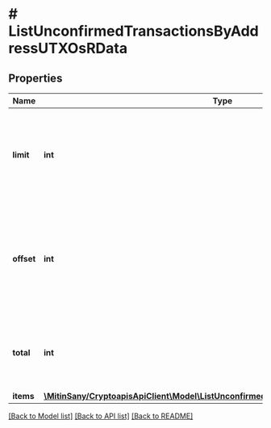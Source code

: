 # # ListUnconfirmedTransactionsByAddressUTXOsRData

## Properties

Name | Type | Description | Notes
------------ | ------------- | ------------- | -------------
**limit** | **int** | Defines how many items should be returned in the response per page basis. |
**offset** | **int** | The starting index of the response items, i.e. where the response should start listing the returned items. |
**total** | **int** | Defines the total number of items returned in the response. |
**items** | [**\MitinSany/CryptoapisApiClient\Model\ListUnconfirmedTransactionsByAddressUTXOsRI[]**](ListUnconfirmedTransactionsByAddressUTXOsRI.md) |  |

[[Back to Model list]](../../README.md#models) [[Back to API list]](../../README.md#endpoints) [[Back to README]](../../README.md)
